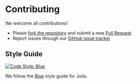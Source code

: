 # Contributing

We welcome all contributions!

- Please [fork the repository](https://github.com/sisl/Crux.jl) and submit a new [Pull Request](https://github.com/sisl/Crux.jl/pulls)
- Report issues through our [GitHub issue tracker](https://github.com/sisl/Crux.jl/issues)

## Style Guide
[![Code Style: Blue](https://img.shields.io/badge/code%20style-blue-4495d1.svg)](https://github.com/invenia/BlueStyle)

We follow the [Blue](https://github.com/invenia/BlueStyle) style guide for Julia.
